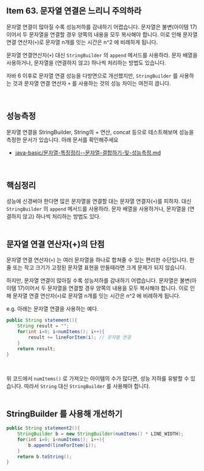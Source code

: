 ## Item 63. 문자열 연결은 느리니 주의하라

문자열 연결이 많아질 수록 성능저하를 감내하기 어렵습니다. 문자열은 불변(아이템 17)이어서 두 문자열을 연결할 경우 양쪽의 내용을 모두 복사해야 합니다. 이로 인해 문자열 연결 연산자(`+`)로 문자열 n개를 잇는 시간은 n^2 에 비례하게 됩니다.<br/>

문자열 연결연산자(`+`) 대신 `StringBuilder` 의 `append` 메서드를 사용하라. 문자 배열을 사용하거나, 문자열을 (연결하지 않고) 하나씩 처리하는 방법도 있습니다.<br/>

자바 6 이후로 문자열 연결 성능을 다방면으로 개선했지만, `StringBuilder` 를 사용하는 것과 문자열 연결 연산자 `+` 를 사용하는 것의 성능 차이는 여전히 큽니다.<br/>

<br/>



## 성능측정

문자열 연결을 StringBuilder, String의 + 연산, concat 등으로 테스트해보며 성능을 측정한 문서가 있습니다. 아래 문서를 확인해주세요

- [java-basic/문자열-특징정리--문자열-결합하기-및-성능측정.md](https://github.com/chagchagchag/memo/blob/main/java-basic/%EB%AC%B8%EC%9E%90%EC%97%B4-%ED%8A%B9%EC%A7%95%EC%A0%95%EB%A6%AC--%EB%AC%B8%EC%9E%90%EC%97%B4-%EA%B2%B0%ED%95%A9%ED%95%98%EA%B8%B0-%EB%B0%8F-%EC%84%B1%EB%8A%A5%EC%B8%A1%EC%A0%95.md)

<br/>



## 핵심정리

성능에 신경써야 한다면 많은 문자열을 연결할 대는 문자열 연결자(`+`)를 피하자. 대신 `StringBuilder` 의 `append` 메서드를 사용하라. 문자 배열을 사용하거나, 문자열을 (연결하지 않고) 하나씩 처리하는 방법도 있다.<br/>
<br/>



## 문자열 연결 연산자(+)의 단점
문자열 연결 연산자(`+`) 는 여러 문자열을 하나로 합쳐줄 수 있는 편리한 수단입니다. 한줄 또는 작고 크기가 고정된 문자열 표현을 만들때라면 크게 문제가 되지 않습니다.<br/>

하지만, 문자열 연결이 많아질 수록 성능저하를 감내하기 어렵습니다. 문자열은 불변(아이템 17)이어서 두 문자열을 연결할 경우 양쪽의 내용을 모두 복사해야 합니다. 이로 인해 문자열 연결 연산자(`+`)로 문자열 n개를 잇는 시간은 n^2 에 비례하게 됩니다.<br/>

e.g. 아래는 문자열 연결을 사용하는 예다.

```java
public String statement(){
    String result = "";
    for(int i=0; i<numItems(); i++){
        result += lineForItem(i); // 문자열 연결
    }
    return result;
}
```

<br/>

위 코드에서 `numItems()` 로 가져오는 아이템의 수가 많다면, 성능 저하를 유발할 수 있습니다. 따라서 `String` 대신 `StringBuilder` 를 사용해야 합니다.<br/>
<br/>



## StringBuilder 를 사용해 개선하기

```java
public String statement2(){
    StringBuilder b = new StringBuilder(numItems() * LINE_WIDTH);
    for(int i=0; i<numItems(); i++){
        b.append(lineForItem(i));
    }
    return b.toString();
}
```

